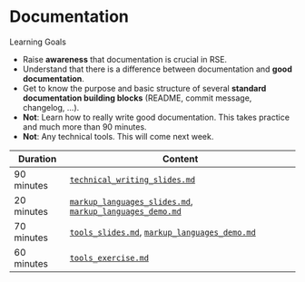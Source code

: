 # Documentation

Learning Goals

- Raise **awareness** that documentation is crucial in RSE.
- Understand that there is a difference between documentation and **good documentation**.
- Get to know the purpose and basic structure of several **standard documentation building blocks** (README, commit message, changelog, ...).
- **Not**: Learn how to really write good documentation. This takes practice and much more than 90 minutes.
- **Not**: Any technical tools. This will come next week.

| Duration | Content |
| --- | --- |
| 90 minutes | [`technical_writing_slides.md`](https://github.com/Simulation-Software-Engineering/Lecture-Material/blob/main/04_documentation/technical_writing_slides.md) |
| 20 minutes | [`markup_languages_slides.md`](https://github.com/Simulation-Software-Engineering/Lecture-Material/blob/main/04_documentation/markup_languages_slides.md), [`markup_languages_demo.md`](https://github.com/Simulation-Software-Engineering/Lecture-Material/blob/main/04_documentation/markup_languages_demo.md) |
| 70 minutes | [`tools_slides.md`](https://github.com/Simulation-Software-Engineering/Lecture-Material/blob/main/04_documentation/tools_slides.md), [`markup_languages_demo.md`](https://github.com/Simulation-Software-Engineering/Lecture-Material/blob/main/04_documentation/tools_demo.md) |
| 60 minutes | [`tools_exercise.md`](https://github.com/Simulation-Software-Engineering/Lecture-Material/blob/main/04_documentation/tools_exercise.md) |
